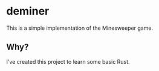 # deminer
This is a simple implementation of the Minesweeper game.

## Why?
I've created this project to learn some basic Rust.
